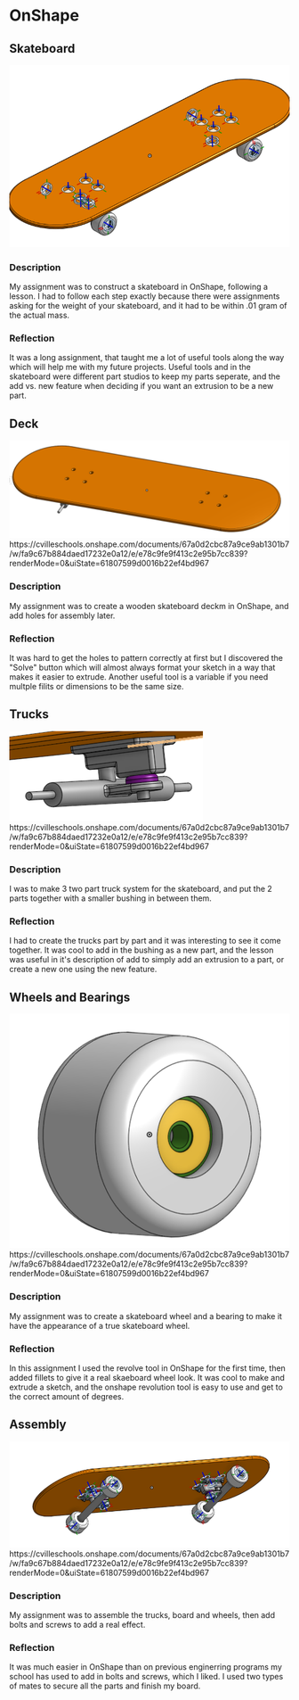 # OnShape
## Skateboard
<img src="images/Boardpng.png" alt="assembly">

### Description
My assignment was to construct a skateboard in OnShape, following a lesson. I had to follow each step exactly because there were assignments asking for the weight of your skateboard, and it had to be within .01 gram of the actual mass.

### Reflection
It was a long assignment, that taught me a lot of useful tools along the way which will help me with my future projects. Useful tools and in the skateboard were different part studios to keep my parts seperate, and the add vs. new feature when deciding if you want an extrusion to be a new part.

## Deck
<img src="images/deckpng.png" alt="deck">
https://cvilleschools.onshape.com/documents/67a0d2cbc87a9ce9ab1301b7/w/fa9c67b884daed17232e0a12/e/e78c9fe9f413c2e95b7cc839?renderMode=0&uiState=61807599d0016b22ef4bd967

### Description
My assignment was to create a wooden skateboard deckm in OnShape, and add holes for assembly later.

### Reflection
It was hard to get the holes to pattern correctly at first but I discovered the "Solve" button which will almost always format your sketch in a way that makes it easier to extrude. Another useful tool is a variable if you need multple filits or dimensions to be the same size.

## Trucks
<img src="images/Truckspng.png" alt="trucks">
https://cvilleschools.onshape.com/documents/67a0d2cbc87a9ce9ab1301b7/w/fa9c67b884daed17232e0a12/e/e78c9fe9f413c2e95b7cc839?renderMode=0&uiState=61807599d0016b22ef4bd967

### Description
I was to make 3 two part truck system for the skateboard, and put the 2 parts together with a smaller bushing in between them.

### Reflection
I had to create the trucks part by part and it was interesting to see it come together. It was cool to add in the bushing as a new part, and the lesson was useful in it's description of add to simply add an extrusion to a part, or create a new one using the new feature.

## Wheels and Bearings
<img src="images/wheelpng.png" alt="wheel and bearing">
https://cvilleschools.onshape.com/documents/67a0d2cbc87a9ce9ab1301b7/w/fa9c67b884daed17232e0a12/e/e78c9fe9f413c2e95b7cc839?renderMode=0&uiState=61807599d0016b22ef4bd967

### Description
My assignment was to create a skateboard wheel and a bearing to make it have the appearance of a true skateboard wheel.

### Reflection
In this assignment I used the revolve tool in OnShape for the first time, then added fillets to give it a real skaeboard wheel look. It was cool to make and extrude a sketch, and the onshape revolution tool is easy to use and get to the correct amount of degrees.

## Assembly
<img src="images/Assemblypng.png" alt="assembly">
https://cvilleschools.onshape.com/documents/67a0d2cbc87a9ce9ab1301b7/w/fa9c67b884daed17232e0a12/e/e78c9fe9f413c2e95b7cc839?renderMode=0&uiState=61807599d0016b22ef4bd967

### Description
My assignment was to assemble the trucks, board and wheels, then add bolts and screws to add a real effect.

### Reflection
It was much easier in OnShape than on previous enginerring programs my school has used to add in bolts and screws, which I liked. I used two types of mates to secure all the parts and finish my board.
